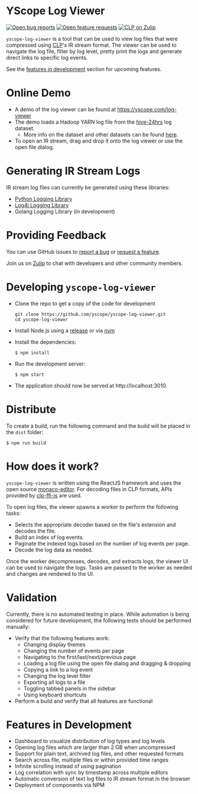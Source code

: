 # YScope Log Viewer

[![Open bug reports](https://img.shields.io/github/issues/y-scope/yscope-log-viewer/bug?label=bugs)](https://github.com/y-scope/yscope-log-viewer/issues?q=is%3Aissue+is%3Aopen+label%3Abug)
[![Open feature requests](https://img.shields.io/github/issues/y-scope/yscope-log-viewer/enhancement?label=feature-requests)](https://github.com/y-scope/yscope-log-viewer/issues?q=is%3Aissue+is%3Aopen+label%3Aenhancement)
[![CLP on Zulip](https://img.shields.io/badge/zulip-yscope--clp%20chat-1888FA?logo=zulip)](https://yscope-clp.zulipchat.com/)

`yscope-log-viewer` is a tool that can be used to view log files that were 
compressed using [CLP](https://github.com/y-scope/clp)'s IR stream format. The 
viewer can be used to navigate the log file, filter by log level, pretty print 
the logs and generate direct links to specific log events. 

See the [features in development](#features-in-development) section for upcoming
features.

# Online Demo

* A demo of the log viewer can be found at https://yscope.com/log-viewer
* The demo loads a Hadoop YARN log file from the 
  [hive-24hrs](https://zenodo.org/record/7094921#.Y5JbH33MKHs) log dataset. 
  * More info on the dataset and other datasets can be found 
    [here](https://github.com/y-scope/clp/blob/main/docs/Datasets.md).
* To open an IR stream, drag and drop it onto the log viewer or use the open 
  file dialog.

# Generating IR Stream Logs

IR stream log files can currently be generated using these libraries:

* [Python Logging Library](https://github.com/y-scope/clp-loglib-py)
* [Log4j Logging Library](https://github.com/y-scope/log4j1-appenders)
* Golang Logging Library (in development)

# Providing Feedback

You can use GitHub issues to [report a bug](https://github.com/y-scope/yscope-log-viewer/issues/new?assignees=&labels=bug&template=bug-report.yml)
or [request a feature](https://github.com/y-scope/yscope-log-viewer/issues/new?assignees=&labels=enhancement&template=feature-request.yml).

Join us on [Zulip](https://yscope-clp.zulipchat.com/) to chat with developers
and other community members.

# Developing `yscope-log-viewer`

* Clone the repo to get a copy of the code for development

  ```shell
  git clone https://github.com/yscope/yscope-log-viewer.git
  cd yscope-log-viewer
  ```

* Install Node.js using a [release](https://nodejs.org/en/) or via 
  [nvm](https://github.com/nvm-sh/nvm)
* Install the dependencies:

  ```shell
  $ npm install
  ```

* Run the development server:

  ```shell
  $ npm start
  ```

* The application should now be served at http://localhost:3010. 

# Distribute

To create a build, run the following command and the build will be placed in the
`dist` folder:

```shell
$ npm run build
```

# How does it work?

`yscope-log-viewer` is written using the ReactJS framework and uses the open 
source [monaco-editor](https://github.com/microsoft/monaco-editor). For decoding
files in CLP formats, APIs provided by
[clp-ffi-js](https://github.com/y-scope/clp-ffi-js) are used.

To open log files, the viewer spawns a worker to perform the following tasks:

* Selects the appropriate decoder based on the file's extension and decodes the
file.
* Build an index of log events.
* Paginate the indexed logs based on the number of log events per page.
* Decode the log data as needed.

Once the worker decompresses, decodes, and extracts logs, the viewer UI can be 
used to navigate the logs. Tasks are passed to the worker as needed and changes 
are rendered to the UI.

# Validation

Currently, there is no automated testing in place. While automation is being
considered for future development, the following tests should be performed
manually:

* Verify that the following features work:
  * Changing display themes
  * Changing the number of events per page
  * Navigating to the first/last/next/previous page
  * Loading a log file using the open file dialog and dragging & dropping
  * Copying a link to a log event
  * Changing the log level filter
  * Exporting all logs to a file
  * Toggling tabbed panels in the sidebar
  * Using keyboard shortcuts
* Perform a build and verify that all features are functional

# Features in Development

* Dashboard to visualize distribution of log types and log levels
* Opening log files which are larger than 2 GB when uncompressed
* Support for plain text, archived log files, and other requested formats
* Search across file, multiple files or within provided time ranges
* Infinite scrolling instead of using pagination
* Log correlation with sync by timestamp across multiple editors
* Automatic conversion of text log files to IR stream format in the browser
* Deployment of components via NPM
